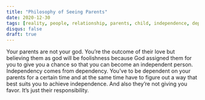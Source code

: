 ```yaml
---
title: "Philosophy of Seeing Parents"
date: 2020-12-30
tags: [reality, people, relationship, parents, child, independence, dependence]
disqus: false
draft: true
---
```


Your parents are not your god. You’re the outcome of their love but believing them as god will be foolishness because God assigned them for you to give you a chance so that you can become an independent person. Independency comes from dependency. You’ve to be dependent on your parents for a certain time and at the same time have to figure out a way that best suits you to achieve independence. And also they’re not giving you favor. It’s just their responsibility.
